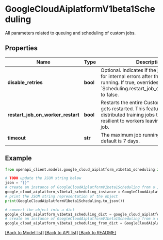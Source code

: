 # GoogleCloudAiplatformV1beta1Scheduling

All parameters related to queuing and scheduling of custom jobs.

## Properties

Name | Type | Description | Notes
------------ | ------------- | ------------- | -------------
**disable_retries** | **bool** | Optional. Indicates if the job should retry for internal errors after the job starts running. If true, overrides &#x60;Scheduling.restart_job_on_worker_restart&#x60; to false. | [optional] 
**restart_job_on_worker_restart** | **bool** | Restarts the entire CustomJob if a worker gets restarted. This feature can be used by distributed training jobs that are not resilient to workers leaving and joining a job. | [optional] 
**timeout** | **str** | The maximum job running time. The default is 7 days. | [optional] 

## Example

```python
from openapi_client.models.google_cloud_aiplatform_v1beta1_scheduling import GoogleCloudAiplatformV1beta1Scheduling

# TODO update the JSON string below
json = "{}"
# create an instance of GoogleCloudAiplatformV1beta1Scheduling from a JSON string
google_cloud_aiplatform_v1beta1_scheduling_instance = GoogleCloudAiplatformV1beta1Scheduling.from_json(json)
# print the JSON string representation of the object
print(GoogleCloudAiplatformV1beta1Scheduling.to_json())

# convert the object into a dict
google_cloud_aiplatform_v1beta1_scheduling_dict = google_cloud_aiplatform_v1beta1_scheduling_instance.to_dict()
# create an instance of GoogleCloudAiplatformV1beta1Scheduling from a dict
google_cloud_aiplatform_v1beta1_scheduling_from_dict = GoogleCloudAiplatformV1beta1Scheduling.from_dict(google_cloud_aiplatform_v1beta1_scheduling_dict)
```
[[Back to Model list]](../README.md#documentation-for-models) [[Back to API list]](../README.md#documentation-for-api-endpoints) [[Back to README]](../README.md)


